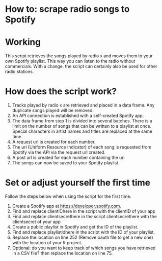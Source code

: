 # How to: scrape radio songs to Spotify

# Working #
This script retrieves the songs played by radio x and moves them to your own Spotify playlist. This way you can listen to the radio without commercials. 
With a change, the script can certainly also be used for other radio stations.
#

# How does the script work? #
1. Tracks played by radio x are retrieved and placed in a data frame. Any duplicate songs played will be removed.
2. An API connection is established with a self-created Spotify app.
3. The data frame from step 1 is divided into several batches. There is a limit on the number of songs that can be written to a playlist at once. Special characters in artist names and titles are replaced at the same time.
4. A request url is created for each number.
5. The uri (Uniform Resource Indicator) of each song is requested from Spotify via the API via the request url created.
6. A post url is created for each number containing the uri
7. The songs can now be saved to your Spotify playlist.

# Set or adjust yourself the first time #
Follow the steps below when using the script for the first time.
1. Create a Spotify app at https://developer.spotify.com.
2. Find and replace clientIDhere in the script with the clientID of your app
3. Find and replace clientsecrethere in the script clientsecrethere with the clientsecret of your app
4. Create a public playlist in Spotify and get the ID of the playlist.
5. Find and replace playlistidhere in the script with the ID of your playlist.
6. Replace the location on line 252 (Remove oauth file to get a new one) with the location of your R project.
7. Optional: do you want to keep track of which songs you have retrieved in a CSV file? then replace the location on line 75.
